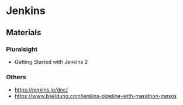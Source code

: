 # Jenkins

## Materials
### Pluralsight
* Getting Started with Jenkins 2
### Others
* https://jenkins.io/doc/
* https://www.baeldung.com/jenkins-pipeline-with-marathon-mesos